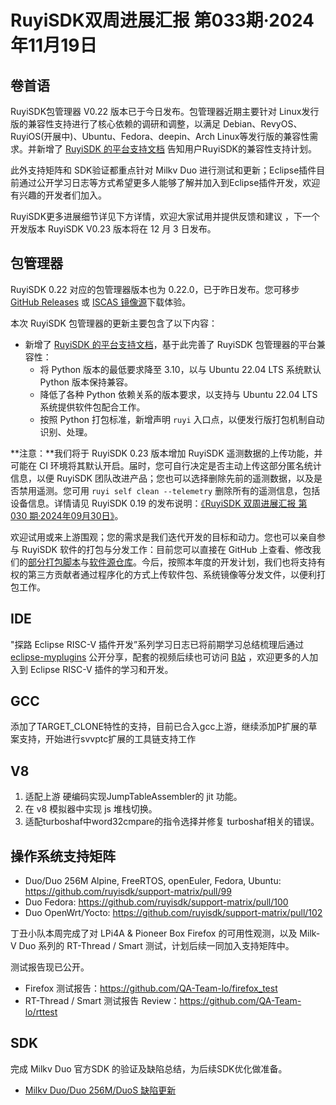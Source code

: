 # RuyiSDK双周进展汇报  第033期·2024年11月19日

## 卷首语
RuyiSDK包管理器 V0.22 版本已于今日发布。包管理器近期主要针对 Linux发行版的兼容性支持进行了核心依赖的调研和调整，以满足 Debian、RevyOS、RuyiOS(开展中)、Ubuntu、Fedora、deepin、Arch Linux等发行版的兼容性需求。并新增了 [RuyiSDK 的平台支持文档][ruyisdk-platform-support] 告知用户RuyiSDK的兼容性支持计划。

此外支持矩阵和 SDK验证都重点针对 Milkv Duo 进行测试和更新；Eclipse插件目前通过公开学习日志等方式希望更多人能够了解并加入到Eclipse插件开发，欢迎有兴趣的开发者们加入。

RuyiSDK更多进展细节详见下方详情，欢迎大家试用并提供反馈和建议 ，下一个开发版本 RuyiSDK V0.23 版本将在 12 月 3 日发布。

## 包管理器

RuyiSDK 0.22 对应的包管理器版本也为 0.22.0，已于昨日发布。您可移步
[GitHub Releases][ruyi-0.22.0-gh] 或 [ISCAS 镜像源][ruyi-0.22.0-iscas]下载体验。

[ruyi-0.22.0-gh]: https://github.com/ruyisdk/ruyi/releases/tag/0.22.0
[ruyi-0.22.0-iscas]: https://mirror.iscas.ac.cn/ruyisdk/ruyi/releases/0.22.0/

本次 RuyiSDK 包管理器的更新主要包含了以下内容：

* 新增了 [RuyiSDK 的平台支持文档][ruyisdk-platform-support]，基于此完善了 RuyiSDK 包管理器的平台兼容性：
    * 将 Python 版本的最低要求降至 3.10，以与 Ubuntu 22.04 LTS 系统默认 Python 版本保持兼容。
    * 降低了各种 Python 依赖关系的版本要求，以支持与 Ubuntu 22.04 LTS 系统提供软件包配合工作。
    * 按照 Python 打包标准，新增声明 `ruyi` 入口点，以便发行版打包机制自动识别、处理。

**注意：**我们将于 RuyiSDK 0.23 版本增加 RuyiSDK 遥测数据的上传功能，并可能在 CI
环境将其默认开启。届时，您可自行决定是否主动上传这部分匿名统计信息，以便
RuyiSDK 团队改进产品；您也可以选择删除先前的遥测数据，以及是否禁用遥测。您可用
`ruyi self clean --telemetry` 删除所有的遥测信息，包括设备信息。详情请见 RuyiSDK 0.19
的发布说明：[《RuyiSDK 双周进展汇报 第 030 期·2024年09月30日》][ruyisdk-biweekly-30]。

[ruyisdk-platform-support]: https://ruyisdk.org/docs/Other/platform-support
[ruyisdk-biweekly-30]: ./20240930-ruyisdk-biweekly-30.md

欢迎试用或来上游围观；您的需求是我们迭代开发的目标和动力。您也可以亲自参与
RuyiSDK 软件的打包与分发工作：目前您可以直接在 GitHub 上查看、修改我们的[部分打包脚本](https://github.com/ruyisdk/ruyici)与[软件源仓库](https://github.com/ruyisdk/packages-index)。今后，按照本年度的开发计划，我们也将支持有权的第三方贡献者通过程序化的方式上传软件包、系统镜像等分发文件，以便利打包工作。

## IDE
"探路 Eclipse RISC-V 插件开发”系列学习日志已将前期学习总结梳理后通过 [eclipse-myplugins](https://github.com/xijing21/eclipse-myplugins) 公开分享，配套的视频后续也可访问 [B站](https://space.bilibili.com/405461644) ，欢迎更多的人加入到 Eclipse RISC-V 插件的学习和开发。

## GCC
添加了TARGET_CLONE特性的支持，目前已合入gcc上游，继续添加P扩展的草案支持，开始进行svvptc扩展的工具链支持工作


## V8
1. 适配上游 硬编码实现JumpTableAssembler的 jit 功能。
2. 在 v8 模拟器中实现 js 堆栈切换。
3. 适配turboshaf中word32cmpare的指令选择并修复 turboshaf相关的错误。


## 操作系统支持矩阵

- Duo/Duo 256M Alpine, FreeRTOS, openEuler, Fedora, Ubuntu: https://github.com/ruyisdk/support-matrix/pull/99
- Duo Fedora: https://github.com/ruyisdk/support-matrix/pull/100
- Duo OpenWrt/Yocto: https://github.com/ruyisdk/support-matrix/pull/102

丁丑小队本周完成了对 LPi4A & Pioneer Box Firefox 的可用性观测，以及 Milk-V Duo 系列的 RT-Thread / Smart 测试，计划后续一同加入支持矩阵中。

测试报告现已公开。

- Firefox 测试报告：https://github.com/QA-Team-lo/firefox_test
- RT-Thread / Smart 测试报告 Review：https://github.com/QA-Team-lo/rttest

## SDK
完成 Milkv Duo 官方SDK 的验证及缺陷总结，为后续SDK优化做准备。
- [Milkv Duo/Duo 256M/DuoS 缺陷更新](https://gitee.com/yunxiangluo/milkv-duo/blob/master/todo.md)

